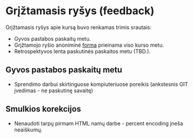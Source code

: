 # Grįžtamasis ryšys (feedback)

Grįžtamasis ryšys apie kursą buvo renkamas trimis srautais:

-   Gyvos pastabos paskaitų metu.
-   Grįžtamojo ryšio anoniminė [forma](https://docs.google.com/forms/d/1sSG0Y5Xf6vzCXTrED-8CMuIPXzioAkjGjrwubIVAID8) prieinama viso kurso metu.
-   Retrospektyvos lenta paskutinės paskaitos metu (TBD.).

## Gyvos pastabos paskaitų metu

-   Sprendimo darbui skirtinguose kompiuteriuose poreikis (ankstesnis GIT įvedimas - ne paskutinę savaitę)

## Smulkios korekcijos

-   Nenaudoti tarpų pirmam HTML namų darbe - percent encoding įneša neaiškumų.

